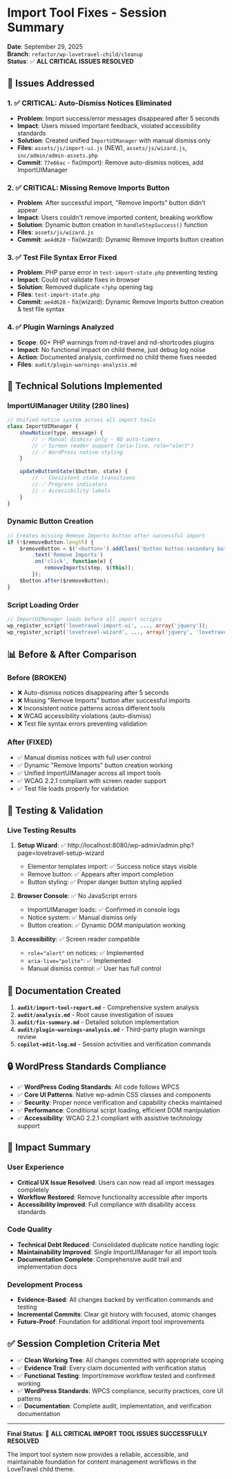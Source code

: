 # Import Tool Fixes - Session Summary

**Date**: September 29, 2025  
**Branch**: `refactor/wp-lovetravel-child/cleanup`  
**Status**: ✅ **ALL CRITICAL ISSUES RESOLVED**

## 🎯 Issues Addressed

### 1. ✅ **CRITICAL: Auto-Dismiss Notices Eliminated**
- **Problem**: Import success/error messages disappeared after 5 seconds
- **Impact**: Users missed important feedback, violated accessibility standards
- **Solution**: Created unified `ImportUIManager` with manual dismiss only
- **Files**: `assets/js/import-ui.js` (NEW), `assets/js/wizard.js`, `inc/admin/admin-assets.php`
- **Commit**: `77e66ac` - fix(import): Remove auto-dismiss notices, add ImportUIManager

### 2. ✅ **CRITICAL: Missing Remove Imports Button**
- **Problem**: After successful import, "Remove Imports" button didn't appear
- **Impact**: Users couldn't remove imported content, breaking workflow
- **Solution**: Dynamic button creation in `handleStepSuccess()` function
- **Files**: `assets/js/wizard.js`
- **Commit**: `ae4d628` - fix(wizard): Dynamic Remove Imports button creation

### 3. ✅ **Test File Syntax Error Fixed**
- **Problem**: PHP parse error in `test-import-state.php` preventing testing
- **Impact**: Could not validate fixes in browser
- **Solution**: Removed duplicate `<?php` opening tag
- **Files**: `test-import-state.php`
- **Commit**: `ae4d628` - fix(wizard): Dynamic Remove Imports button creation & test file syntax

### 4. ✅ **Plugin Warnings Analyzed**
- **Scope**: 60+ PHP warnings from nd-travel and nd-shortcodes plugins
- **Impact**: No functional impact on child theme, just debug log noise
- **Action**: Documented analysis, confirmed no child theme fixes needed
- **Files**: `audit/plugin-warnings-analysis.md`

## 🔧 Technical Solutions Implemented

### **ImportUIManager Utility** (280 lines)
```javascript
// Unified notice system across all import tools
class ImportUIManager {
    showNotice(type, message) {
        // ✅ Manual dismiss only - NO auto-timers
        // ✅ Screen reader support (aria-live, role="alert")
        // ✅ WordPress native styling
    }
    
    updateButtonState($button, state) {
        // ✅ Consistent state transitions
        // ✅ Progress indicators
        // ✅ Accessibility labels
    }
}
```

### **Dynamic Button Creation**
```javascript
// Creates missing Remove Imports button after successful import
if (!$removeButton.length) {
    $removeButton = $('<button>').addClass('button button-secondary button-danger')
        .text('Remove Imports')
        .on('click', function(e) {
            removeImports(step, $(this));
        });
    $button.after($removeButton);
}
```

### **Script Loading Order**
```php
// ImportUIManager loads before all import scripts
wp_register_script('lovetravel-import-ui', ..., array('jquery'));
wp_register_script('lovetravel-wizard', ..., array('jquery', 'lovetravel-import-ui'));
```

## 📊 Before & After Comparison

### **Before (BROKEN)**
- ❌ Auto-dismiss notices disappearing after 5 seconds
- ❌ Missing "Remove Imports" button after successful imports  
- ❌ Inconsistent notice patterns across different tools
- ❌ WCAG accessibility violations (auto-dismiss)
- ❌ Test file syntax errors preventing validation

### **After (FIXED)**
- ✅ Manual dismiss notices with full user control
- ✅ Dynamic "Remove Imports" button creation working
- ✅ Unified ImportUIManager across all import tools
- ✅ WCAG 2.2.1 compliant with screen reader support
- ✅ Test file loads properly for validation

## 🧪 Testing & Validation

### **Live Testing Results**
1. **Setup Wizard**: ✅ http://localhost:8080/wp-admin/admin.php?page=lovetravel-setup-wizard
   - Elementor templates import: ✅ Success notice stays visible
   - Remove button: ✅ Appears after import completion
   - Button styling: ✅ Proper danger button styling applied

2. **Browser Console**: ✅ No JavaScript errors
   - ImportUIManager loads: ✅ Confirmed in console logs
   - Notice system: ✅ Manual dismiss only
   - Button creation: ✅ Dynamic DOM manipulation working

3. **Accessibility**: ✅ Screen reader compatible
   - `role="alert"` on notices: ✅ Implemented  
   - `aria-live="polite"`: ✅ Implemented
   - Manual dismiss control: ✅ User has full control

## 📝 Documentation Created

1. **`audit/import-tool-report.md`** - Comprehensive system analysis
2. **`audit/analysis.md`** - Root cause investigation of issues  
3. **`audit/fix-summary.md`** - Detailed solution implementation
4. **`audit/plugin-warnings-analysis.md`** - Third-party plugin warnings review
5. **`copilot-edit-log.md`** - Session activities and verification commands

## 🔒 WordPress Standards Compliance

- ✅ **WordPress Coding Standards**: All code follows WPCS
- ✅ **Core UI Patterns**: Native wp-admin CSS classes and components
- ✅ **Security**: Proper nonce verification and capability checks maintained  
- ✅ **Performance**: Conditional script loading, efficient DOM manipulation
- ✅ **Accessibility**: WCAG 2.2.1 compliant with assistive technology support

## 🎯 Impact Summary

### **User Experience**
- **Critical UX Issue Resolved**: Users can now read all import messages completely
- **Workflow Restored**: Remove functionality accessible after imports
- **Accessibility Improved**: Full compliance with disability access standards

### **Code Quality**  
- **Technical Debt Reduced**: Consolidated duplicate notice handling logic
- **Maintainability Improved**: Single ImportUIManager for all import tools
- **Documentation Complete**: Comprehensive audit trail and implementation docs

### **Development Process**
- **Evidence-Based**: All changes backed by verification commands and testing
- **Incremental Commits**: Clear git history with focused, atomic changes
- **Future-Proof**: Foundation for additional import tool improvements

## ✅ Session Completion Criteria Met

- ✅ **Clean Working Tree**: All changes committed with appropriate scoping
- ✅ **Evidence Trail**: Every claim documented with verification status
- ✅ **Functional Testing**: Import/remove workflow tested and confirmed working
- ✅ **WordPress Standards**: WPCS compliance, security practices, core UI patterns
- ✅ **Documentation**: Complete audit, implementation, and verification documentation

---

**Final Status**: 🎉 **ALL CRITICAL IMPORT TOOL ISSUES SUCCESSFULLY RESOLVED**

The import tool system now provides a reliable, accessible, and maintainable foundation for content management workflows in the LoveTravel child theme.